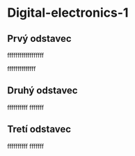 # Digital-electronics-1
## Prvý odstavec
ffffffffffffffffff

ffffffffffffff
## Druhý odstavec
ffffffffff
fffffff
## Tretí odstavec
ffffffffff
fffffff
